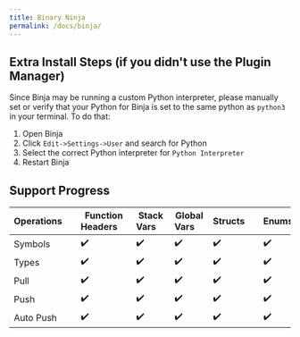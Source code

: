 ```yaml
---
title: Binary Ninja
permalink: /docs/binja/
---
```


## Extra Install Steps (if you didn't use the Plugin Manager)
Since Binja may be running a custom Python interpreter, please manually set or verify that your Python
for Binja is set to the same python as `python3` in your terminal. To do that:
1. Open Binja
2. Click `Edit->Settings->User` and search for Python
3. Select the correct Python interpreter for `Python Interpreter`
4. Restart Binja

## Support Progress

| Operations&nbsp;&nbsp;&nbsp;&nbsp; | Function Headers&nbsp;&nbsp;&nbsp;&nbsp; | Stack Vars&nbsp;&nbsp;&nbsp;&nbsp; | Global Vars&nbsp;&nbsp;&nbsp;&nbsp; | Structs&nbsp;&nbsp;&nbsp;&nbsp; | Enums&nbsp;&nbsp;&nbsp;&nbsp; | Comments&nbsp;&nbsp;&nbsp;&nbsp; |
|------------------------------------|------------------------------------------|------------------------------------|-------------------------------------|---------------------------------|-------------------------------|----------------------------------|
| Symbols   	                        | :heavy_check_mark: 	                     | :heavy_check_mark:    	            | :heavy_check_mark: 					            | :heavy_check_mark:   					      | :heavy_check_mark: 					      | :heavy_check_mark: 	             |
| Types     	                        | :heavy_check_mark: 	                     | :heavy_check_mark:    	            | :heavy_check_mark: 					            | :heavy_check_mark:   					      | :heavy_check_mark: 					      | :heavy_check_mark: 	             |
| Pull      	                        | :heavy_check_mark: 	                     | :heavy_check_mark:    	            | :heavy_check_mark: 					            | :heavy_check_mark:   					      | :heavy_check_mark: 					      | :heavy_check_mark: 	             |
| Push      	                        | :heavy_check_mark:                       | :heavy_check_mark:		               | :heavy_check_mark:					             | :heavy_check_mark:			           | :heavy_check_mark: 					      | :heavy_check_mark: 					         |
| Auto Push 	                        | :heavy_check_mark:                       | :heavy_check_mark:		               | :heavy_check_mark:					             | :heavy_check_mark:			           | :heavy_check_mark: 					      | :heavy_check_mark: 					         |

